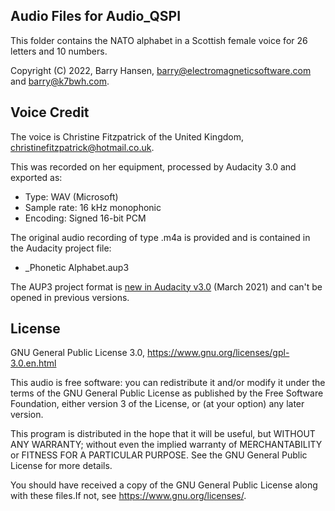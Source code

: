 Audio Files for Audio_QSPI
----------
This folder contains the NATO alphabet in a Scottish female voice for 26 letters and 10 numbers.

Copyright (C) 2022, Barry Hansen, barry@electromagneticsoftware.com and barry@k7bwh.com.

Voice Credit
----------
The voice is Christine Fitzpatrick of the United Kingdom, christinefitzpatrick@hotmail.co.uk.

This was recorded on her equipment, processed by Audacity 3.0 and exported as:

* Type: WAV (Microsoft)
* Sample rate: 16 kHz monophonic
* Encoding: Signed 16-bit PCM

The original audio recording of type .m4a is provided and is contained in the Audacity project file:

* \_Phonetic Alphabet.aup3

The AUP3 project format is [new in Audacity v3.0](https://www.audacityteam.org/audacity-3-0-0-released/) (March 2021) and can't be opened in previous versions.

License
----------
GNU General Public License 3.0, https://www.gnu.org/licenses/gpl-3.0.en.html

This audio is free software: you can redistribute it and/or modify it under the terms of the GNU General Public License as published by the Free Software Foundation, either version 3 of the License, or (at your option) any later version.

This program is distributed in the hope that it will be useful, but WITHOUT ANY WARRANTY; without even the implied warranty of MERCHANTABILITY or FITNESS FOR A PARTICULAR PURPOSE.  See the GNU General Public License for more details.

You should have received a copy of the GNU General Public License along with these files.If not, see <https://www.gnu.org/licenses/>.

